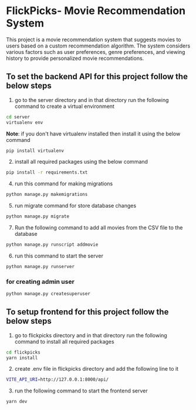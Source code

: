 # FlickPicks- Movie Recommendation System
This project is a movie recommendation system that suggests movies to users based on a custom recommendation algorithm. The system considers various factors such as user preferences, genre preferences, and viewing history to provide personalized movie recommendations.

## To set the backend API for this project follow the below steps
1. go to the server directory and in that directory run the following command to create a virtual environment
```bash
cd server
virtualenv env
```
**Note**: if you don't have virtualenv installed then install it using the below command
```bash
pip install virtualenv
```
2. install all required packages using the below command
```bash
pip install -r requirements.txt
```
4. run this command for making migrations
```bash
python manage.py makemigrations
```
5. run migrate command for store database changes

```bash
python manage.py migrate
```
7. Run the following command to add all movies from the CSV file to the database
```bash
python manage.py runscript addmovie
```

6. run this command to start the server
```bash
python manage.py runserver
```
### for creating admin user

```bash
python manage.py createsuperuser
```

## To setup frontend for this project follow the below steps
1. go to flickpicks directory and in that directory run the following command to install all required packages
```bash
cd flickpicks
yarn install
```
2. create .env file in flickpicks directory and add the following line to it
```bash
VITE_API_URI=http://127.0.0.1:8000/api/
```
3. run the following command to start the frontend server
```bash
yarn dev
```
